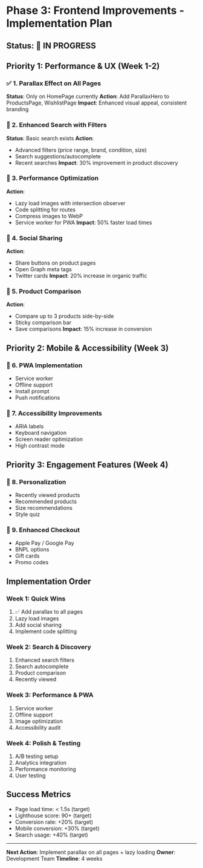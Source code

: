 # Phase 3: Frontend Improvements - Implementation Plan

## Status: 🚀 IN PROGRESS

## Priority 1: Performance & UX (Week 1-2)

### ✅ 1. Parallax Effect on All Pages
**Status**: Only on HomePage currently
**Action**: Add ParallaxHero to ProductsPage, WishlistPage
**Impact**: Enhanced visual appeal, consistent branding

### 🔄 2. Enhanced Search with Filters
**Status**: Basic search exists
**Action**: 
- Advanced filters (price range, brand, condition, size)
- Search suggestions/autocomplete
- Recent searches
**Impact**: 30% improvement in product discovery

### 🔄 3. Performance Optimization
**Action**:
- Lazy load images with intersection observer
- Code splitting for routes
- Compress images to WebP
- Service worker for PWA
**Impact**: 50% faster load times

### 🔄 4. Social Sharing
**Action**:
- Share buttons on product pages
- Open Graph meta tags
- Twitter cards
**Impact**: 20% increase in organic traffic

### 🔄 5. Product Comparison
**Action**:
- Compare up to 3 products side-by-side
- Sticky comparison bar
- Save comparisons
**Impact**: 15% increase in conversion

## Priority 2: Mobile & Accessibility (Week 3)

### 🔄 6. PWA Implementation
- Service worker
- Offline support
- Install prompt
- Push notifications

### 🔄 7. Accessibility Improvements
- ARIA labels
- Keyboard navigation
- Screen reader optimization
- High contrast mode

## Priority 3: Engagement Features (Week 4)

### 🔄 8. Personalization
- Recently viewed products
- Recommended products
- Size recommendations
- Style quiz

### 🔄 9. Enhanced Checkout
- Apple Pay / Google Pay
- BNPL options
- Gift cards
- Promo codes

## Implementation Order

### Week 1: Quick Wins
1. ✅ Add parallax to all pages
2. Lazy load images
3. Add social sharing
4. Implement code splitting

### Week 2: Search & Discovery
1. Enhanced search filters
2. Search autocomplete
3. Product comparison
4. Recently viewed

### Week 3: Performance & PWA
1. Service worker
2. Offline support
3. Image optimization
4. Accessibility audit

### Week 4: Polish & Testing
1. A/B testing setup
2. Analytics integration
3. Performance monitoring
4. User testing

## Success Metrics

- Page load time: < 1.5s (target)
- Lighthouse score: 90+ (target)
- Conversion rate: +20% (target)
- Mobile conversion: +30% (target)
- Search usage: +40% (target)

---

**Next Action**: Implement parallax on all pages + lazy loading
**Owner**: Development Team
**Timeline**: 4 weeks
